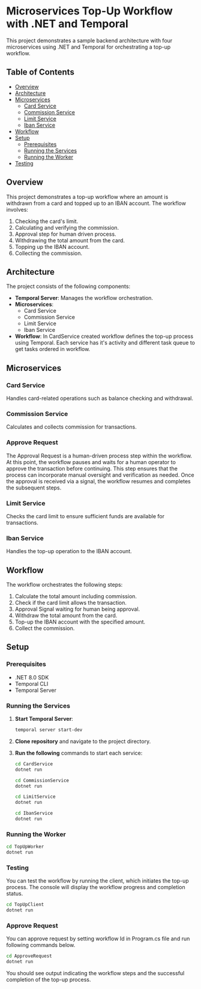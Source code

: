 # Microservices Top-Up Workflow with .NET and Temporal

This project demonstrates a sample backend architecture with four microservices using .NET and Temporal for orchestrating a top-up workflow.

## Table of Contents

- [Overview](#overview)
- [Architecture](#architecture)
- [Microservices](#microservices)
    - [Card Service](#card-service)
    - [Commission Service](#commission-service)
    - [Limit Service](#limit-service)
    - [Iban Service](#iban-service)
- [Workflow](#workflow)
- [Setup](#setup)
    - [Prerequisites](#prerequisites)
    - [Running the Services](#running-the-services)
    - [Running the Worker](#running-the-worker)
- [Testing](#testing)

## Overview

This project demonstrates a top-up workflow where an amount is withdrawn from a card and topped up to an IBAN account. The workflow involves:
1. Checking the card's limit.
2. Calculating and verifying the commission.
3. Approval step for human driven process.
4. Withdrawing the total amount from the card.
5. Topping up the IBAN account.
6. Collecting the commission.

## Architecture

The project consists of the following components:
- **Temporal Server**: Manages the workflow orchestration.
- **Microservices**:
    - Card Service
    - Commission Service
    - Limit Service
    - Iban Service
- **Workflow**: In CardService created workflow defines the top-up process using Temporal. Each service has it's activity and different task queue to get tasks ordered in workflow.

## Microservices

### Card Service

Handles card-related operations such as balance checking and withdrawal.

### Commission Service

Calculates and collects commission for transactions.

### Approve Request 

The Approval Request is a human-driven process step within the workflow. At this point, the workflow pauses and waits for a human operator to approve the transaction before continuing. This step ensures that the process can incorporate manual oversight and verification as needed. Once the approval is received via a signal, the workflow resumes and completes the subsequent steps.

### Limit Service

Checks the card limit to ensure sufficient funds are available for transactions.

### Iban Service

Handles the top-up operation to the IBAN account.

## Workflow

The workflow orchestrates the following steps:
1. Calculate the total amount including commission.
2. Check if the card limit allows the transaction.
3. Approval Signal waiting for human being approval. 
3. Withdraw the total amount from the card.
4. Top-up the IBAN account with the specified amount.
5. Collect the commission.

## Setup

### Prerequisites

- .NET 8.0 SDK
- Temporal CLI
- Temporal Server

### Running the Services

1. **Start Temporal Server**:

   ```bash
   temporal server start-dev
   ```
2. **Clone repository** and navigate to the project directory.

3. **Run the following** commands to start each service:

   ```bash
   cd CardService
   dotnet run
   ```

   ```bash
   cd CommissionService
   dotnet run
   ```

   ```bash
   cd LimitService
   dotnet run
   ```

   ```bash
   cd IbanService
   dotnet run
   ```
### Running the Worker

   ```bash
   cd TopUpWorker
   dotnet run
   ```

### Testing

You can test the workflow by running the client, which initiates the top-up process. The console will display the workflow progress and completion status.

   ```bash
   cd TopUpClient
   dotnet run
   ```

### Approve Request

You can approve request by setting workflow Id in Program.cs file and run following commands below.

   ```bash
   cd ApproveRequest
   dotnet run
   ```

You should see output indicating the workflow steps and the successful completion of the top-up process.

